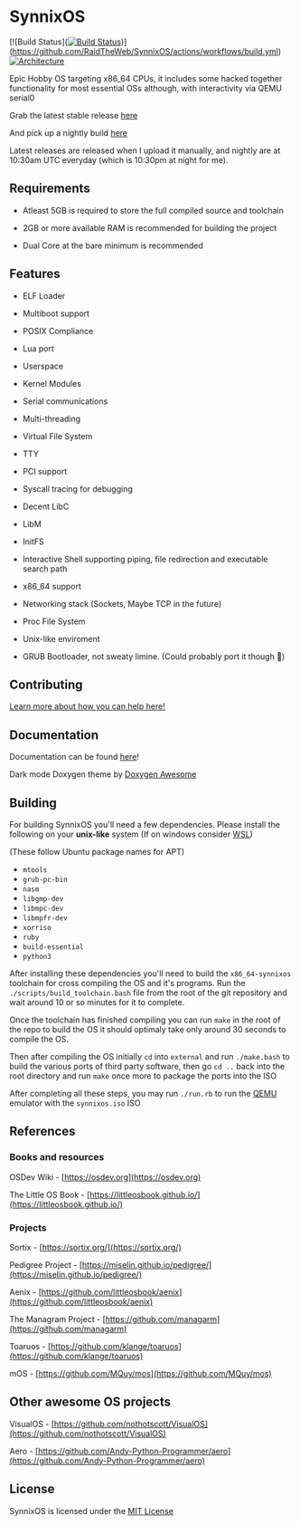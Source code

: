 # SynnixOS

[![Build Status]([![Build Status](https://img.shields.io/endpoint.svg?url=https%3A%2F%2Factions-badge.atrox.dev%2FRaidTheWeb%2FSynnixOS%2Fbadge&style=flat)](https://actions-badge.atrox.dev/RaidTheWeb/SynnixOS/goto))](https://github.com/RaidTheWeb/SynnixOS/actions/workflows/build.yml)
[![Architecture](https://img.shields.io/badge/Architecture-x86__64-blue)](https:/github.com/RaidTheWeb/SynnixOS)

Epic Hobby OS targeting x86_64 CPUs, it includes some hacked together functionality for most essential OSs although, with interactivity via QEMU serial0

Grab the latest stable release [here](https://github.com/RaidTheWeb/SynnixOS/releases)

And pick up a nightly build [here](https://github.com/RaidTheWeb/SynnixOS/actions/workflows/build.yml)

Latest releases are released when I upload it manually, and nightly are at 10:30am UTC everyday (which is 10:30pm at night for me).

## Requirements

- Atleast 5GB is required to store the full compiled source and toolchain

- 2GB or more available RAM is recommended for building the project

- Dual Core at the bare minimum is recommended

## Features

- ELF Loader

- Multiboot support

- POSIX Compliance

- Lua port

- Userspace

- Kernel Modules

- Serial communications

- Multi-threading

- Virtual File System

- TTY

- PCI support

- Syscall tracing for debugging

- Decent LibC

- LibM 

- InitFS

- Interactive Shell supporting piping, file redirection and executable search path

- x86_64 support

- Networking stack (Sockets, Maybe TCP in the future)

- Proc File System

- Unix-like enviroment

- GRUB Bootloader, not sweaty limine. (Could probably port it though :thinking:)

## Contributing

[Learn more about how you can help here!](https://github.com/RaidTheWeb/SynnixOS/blob/master/CONTRIBUTING.md)

## Documentation

Documentation can be found [here](https://synnixos.raidtheweb.tech)!

Dark mode Doxygen theme by [Doxygen Awesome](https://jothepro.github.io/doxygen-awesome-css/)

## Building

For building SynnixOS you'll need a few dependencies. Please install the following on your **unix-like** system (If on windows consider [WSL](https://en.wikipedia.org/wiki/Windows_Subsystem_for_Linux))

(These follow Ubuntu package names for APT)

- `mtools`
- `grub-pc-bin`
- `nasm`
- `libgmp-dev`
- `libmpc-dev`
- `libmpfr-dev`
- `xorriso`
- `ruby`
- `build-essential`
- `python3`

After installing these dependencies you'll need to build the `x86_64-synnixos` toolchain for cross compiling the OS and it's programs. Run the `./scripts/build_toolchain.bash` file from the root of the git repository and wait around 10 or so minutes for it to complete.

Once the toolchain has finished compiling you can run `make` in the root of the repo to build the OS it should optimaly take only around 30 seconds to compile the OS.

Then after compiling the OS initially `cd` into `external` and run `./make.bash` to build the various ports of third party software, then go `cd ..` back into the root directory and run `make` once more to package the ports into the ISO

After completing all these steps, you may run `./run.rb` to run the [QEMU](https://www.qemu.org/) emulator with the `synnixos.iso` ISO

## References

### Books and resources

OSDev Wiki - [https://osdev.org](https://osdev.org)

The Little OS Book - [https://littleosbook.github.io/](https://littleosbook.github.io/)

### Projects

Sortix - [https://sortix.org/](https://sortix.org/)

Pedigree Project - [https://miselin.github.io/pedigree/](https://miselin.github.io/pedigree/)

Aenix - [https://github.com/littleosbook/aenix](https://github.com/littleosbook/aenix)

The Managram Project - [https://github.com/managarm](https://github.com/managarm)

Toaruos - [https://github.com/klange/toaruos](https://github.com/klange/toaruos)

mOS - [https://github.com/MQuy/mos](https://github.com/MQuy/mos)


## Other awesome OS projects

VisualOS - [https://github.com/nothotscott/VisualOS](https://github.com/nothotscott/VisualOS)

Aero - [https://github.com/Andy-Python-Programmer/aero](https://github.com/Andy-Python-Programmer/aero)

## License

SynnixOS is licensed under the [MIT License](https://opensource.org/licenses/MIT)